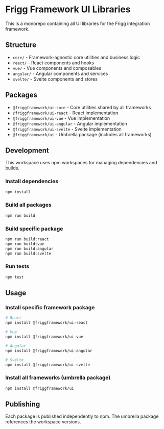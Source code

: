 # Frigg Framework UI Libraries

This is a monorepo containing all UI libraries for the Frigg integration framework.

## Structure

- `core/` - Framework-agnostic core utilities and business logic
- `react/` - React components and hooks
- `vue/` - Vue components and composables
- `angular/` - Angular components and services
- `svelte/` - Svelte components and stores

## Packages

- `@friggframework/ui-core` - Core utilities shared by all frameworks
- `@friggframework/ui-react` - React implementation
- `@friggframework/ui-vue` - Vue implementation
- `@friggframework/ui-angular` - Angular implementation
- `@friggframework/ui-svelte` - Svelte implementation
- `@friggframework/ui` - Umbrella package (includes all frameworks)

## Development

This workspace uses npm workspaces for managing dependencies and builds.

### Install dependencies
```bash
npm install
```

### Build all packages
```bash
npm run build
```

### Build specific package
```bash
npm run build:react
npm run build:vue
npm run build:angular
npm run build:svelte
```

### Run tests
```bash
npm test
```

## Usage

### Install specific framework package
```bash
# React
npm install @friggframework/ui-react

# Vue
npm install @friggframework/ui-vue

# Angular
npm install @friggframework/ui-angular

# Svelte
npm install @friggframework/ui-svelte
```

### Install all frameworks (umbrella package)
```bash
npm install @friggframework/ui
```

## Publishing

Each package is published independently to npm. The umbrella package references the workspace versions.